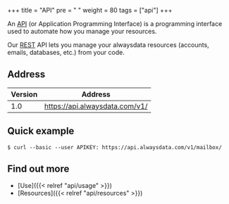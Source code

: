 +++
title = "API"
pre = "<i class='fas fa-fw fa-plug'></i> "
weight = 80
tags = ["api"]
+++

An [API](https://en.wikipedia.org/wiki/Application_programming_interface) (or Application Programming Interface) is a programming interface used to automate how you manage your resources.

Our [REST](https://en.wikipedia.org/wiki/Representational_state_transfer) API lets you manage your alwaysdata resources (accounts, emails, databases, etc.) from your code.

## Address

|Version|Address|
|--- |--- |
|1.0|https://api.alwaysdata.com/v1/|

## Quick example

```
$ curl --basic --user APIKEY: https://api.alwaysdata.com/v1/mailbox/
```

## Find out more

- [Use]({{< relref "api/usage" >}})
- [Resources]({{< relref "api/resources" >}})
